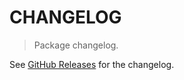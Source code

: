 # CHANGELOG

> Package changelog.

See [GitHub Releases](https://github.com/stdlib-js/blas-ext-base-gapxsum/releases) for the changelog.